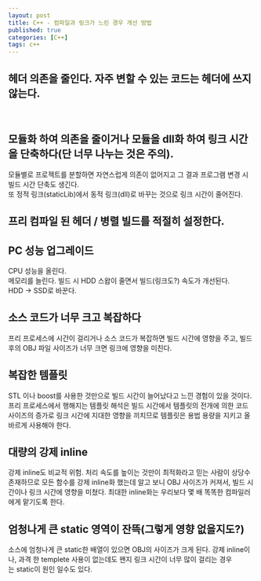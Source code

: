 ```yaml
---
layout: post
title: C++ - 컴파일과 링크가 느린 경우 개선 방법
published: true
categories: [C++]
tags: c++
---
```

## 헤더 의존을 줄인다. 자주 변할 수 있는 코드는 헤더에 쓰지 않는다.
  
   
## 모듈화 하여 의존을 줄이거나 모듈을 dll화 하여 링크 시간을 단축하다(단 너무 나누는 것은 주의).  
모듈별로 프로젝트를 분할하면 자연스럽게 의존이 없어지고 그 결과 프로그램 변경 시 빌드 시간 단축도 생긴다.  
또 정적 링크(staticLib)에서 동적 링크(dll)로 바꾸는 것으로 링크 시간이 줄어진다.  
  
  
## 프리 컴파일 된 헤더 / 병렬 빌드를 적절히 설정한다.  
  
  
## PC 성능 업그레이드  
CPU 성능을 올린다.  
메모리를 늘린다. 빌드 시 HDD 스왑이 줄면서 빌드(링크도?) 속도가 개선된다.  
HDD → SSD로 바꾼다.  
   
   
## 소스 코드가 너무 크고 복잡하다  
프리 프로세스에 시간이 걸리거나 소스 코드가 복잡하면 빌드 시간에 영향을 주고, 빌드 후의 OBJ 파일 사이즈가 너무 크면 링크에 영향을 미친다.  
  
  
## 복잡한 템플릿  
STL 이나 boost를 사용한 것만으로 빌드 시간이 늘어났다고 느낀 경험이 있을 것이다.  
프리 프로세스에서 행해지는 템플릿 해석은 빌드 시간에서 템플릿의 전개에 의한 코드 사이즈의 증가로 링크 시간에 지대한 영향을 끼치므로 템플릿은 용법 용량을 지키고 올바르게 사용해야 한다.  
  
  
## 대량의 강제 inline  
강제 inline도 비교적 위험. 처리 속도를 높이는 것만이 최적화라고 믿는 사람이 상당수 존재하므로 모든 함수를 강제 inline화 했는데 알고 보니 OBJ 사이즈가 커져서, 빌드 시간이나 링크 시간에 영향을 미쳤다. 최대한 inline화는 우리보다 몇 배 똑똑한 컴파일러에게 맡기도록 한다.  
  
  
## 엄청나게 큰 static 영역이 잔뜩(그렇게 영향 없을지도?)  
소스에 엄청나게 큰 static한 배열이 있으면 OBJ의 사이즈가 크게 된다. 강제 inline이나, 과격 한 templete 사용이 없는데도 왠지 링크 시간이 너무 많이 걸리는 경우는 static이 원인 일수도 있다.  
  